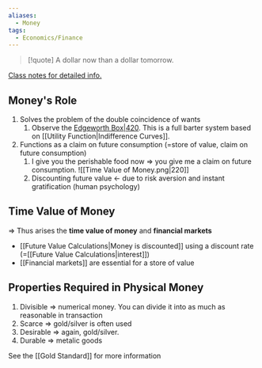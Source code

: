 ```yaml
---
aliases:
  - Money
tags:
  - Economics/Finance
---
```

> [!quote] A dollar now than a dollar tomorrow.

[Class notes for detailed info.](x-devonthink-item://5AE083A1-DAD8-4B5A-8AEC-BE462658C03F?page=24)
## Money's Role
1. Solves the problem of the double coincidence of wants
	1. Observe the [Edgeworth Box|420](https://d35w6hwqhdq0in.cloudfront.net/a5dba0236727b0e9ebdd2e3247646f31.jpg). This is a full barter system based on [[Utility Function|Indifference Curves]].
2. Functions as a claim on future consumption (=store of value, claim on future consumption)
	1. I give you the perishable food now ⇒ you give me a claim on future consumption. ![[Time Value of Money.png|220]]
	2. Discounting future value ← due to risk aversion and instant gratification (human psychology)

## Time Value of Money

⇒ Thus arises the **time value of money** and **financial markets**
- [[Future Value Calculations|Money is discounted]] using a discount rate (=[[Future Value Calculations|interest]])
- [[Financial markets]] are essential for a store of value

## Properties Required in Physical Money

1. Divisible ⇒ numerical money. You can divide it into as much as reasonable in transaction
2. Scarce ⇒ gold/silver is often used
3. Desirable ⇒ again, gold/silver.
4. Durable ⇒ metalic goods

See the [[Gold Standard]] for more information
